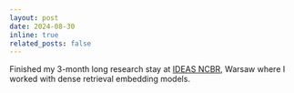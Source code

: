 ```yaml
---
layout: post
date: 2024-08-30
inline: true
related_posts: false
---
```


Finished my 3-month long research stay at [IDEAS NCBR](https://ideas-ncbr.pl/en/), Warsaw where I worked with dense retrieval embedding models.
